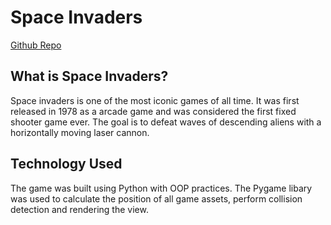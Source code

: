 # Space Invaders

[Github Repo](https://github.com/samudra-perera/Alien-Invasion)

## What is Space Invaders?

Space invaders is one of the most iconic games of all time. It was first released in 1978 as a arcade game and was considered the first fixed shooter game ever. The goal is to defeat waves of descending aliens with a horizontally moving laser cannon.

## Technology Used

The game was built using Python with OOP practices. The Pygame libary was used to calculate the position of all game assets, perform collision detection and rendering the view.
